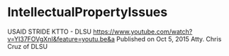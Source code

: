 # IntellectualPropertyIssues

USAID STRIDE KTTO - DLSU
https://www.youtube.com/watch?v=YI37FOVgXnI&feature=youtu.be&a
Published on Oct 5, 2015
Atty. Chris Cruz of DLSU
